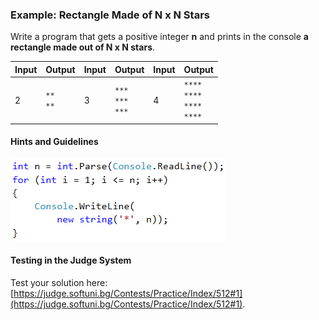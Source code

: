 ### Example: Rectangle Made of N x N Stars

Write a program that gets a positive integer **n** and prints in the console **a rectangle made out of N x N stars**.

|Input|Output|Input|Output|Input|Output|
|---|---|---|---|---|---|
|2|<code>\*\*</code><br><code>\*\*</code>|3|<code>\*\*\*</code><br><code>\*\*\*</code><br><code>\*\*\*</code>|4|<code>\*\*\*\*</code><br><code>\*\*\*\*</code><br><code>\*\*\*\*</code><br><code>\*\*\*\*</code>|

#### Hints and Guidelines

![](/assets/chapter-6-images/02.Rectangle-of-N-x-N-stars-01.png)

#### Testing in the Judge System

Test your solution here: [https://judge.softuni.bg/Contests/Practice/Index/512#1](https://judge.softuni.bg/Contests/Practice/Index/512#1).
